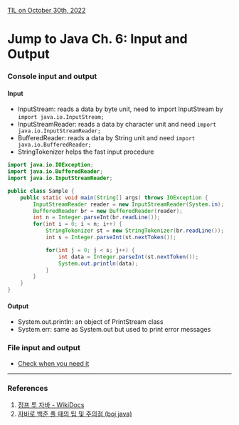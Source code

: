 [TIL on October 30th, 2022](../../TIL/2022/10/10-30-2022.md)
# **Jump to Java Ch. 6: Input and Output**

### Console input and output
#### Input
- InputStream: reads a data by byte unit, need to import InputStream by `import java.io.InputStream;`
- InputStreamReader: reads a data by character unit and need `import java.io.InputStreamReader;`
- BufferedReader: reads a data by String unit and need `import java.io.BufferedReader;`
- StringTokenizer helps the fast input procedure

```java
import java.io.IOException;
import java.io.BufferedReader;
import java.io.InputStreamReader;

public class Sample {
    public static void main(String[] args) throws IOException {
        InputStreamReader reader = new InputStreamReader(System.in);
        BufferedReader br = new BufferedReader(reader);
        int n = Integer.parseInt(br.readLine());
        for(int i = 0; i < n; i++) {
            StringTokenizer st = new StringTokenizer(br.readLine());
            int s = Integer.parseInt(st.nextToken());

            for(int j = 0; j < s; j++) {
                int data = Integer.parseInt(st.nextToken());
                System.out.println(data);
            }
        }
    }
}
```

#### Output
- System.out.println: an object of PrintStream class
- System.err: same as System.out but used to print error messages

### File input and output
- [Check when you need it](https://wikidocs.net/227)

___

### References
1. [점프 투 자바 - WikiDocs](https://wikidocs.net/book/31)
2. [자바로 백준 풀 때의 팁 및 주의점 (boj java)](https://nahwasa.com/m/172)